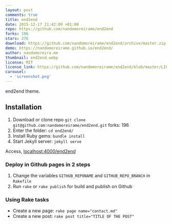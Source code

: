 ```yaml
---
layout: post
comments: true
title: end2end
date: 2015-12-17 21:42:09 +01:00
repo: https://github.com/nandomoreirame/end2end
forks: 196
stars: 276
download: https://github.com/nandomoreirame/end2end/archive/master.zip
demo: https://nandomoreirame.github.io/end2end/
author: nandomoreira.me
thumbnail: end2end.webp
license: MIT
license_link: https://github.com/nandomoreirame/end2end/blob/master/LICENSE
carousel:
  - 'screenshot.png'
---
```


end2end theme.

## Installation

1. Download or clone repo `git clone git@github.com:nandomoreirame/end2end.git`
forks: 196
2. Enter the folder: `cd end2end/`
3. Install Ruby gems: `bundle install`
4. Start Jekyll server: `jekyll serve`

Access, [localhost:4000/end2end](https://localhost:4000/end2end)

### Deploy in Github pages in 2 steps

1. Change the variables `GITHUB_REPONAME` and `GITHUB_REPO_BRANCH` in `Rakefile`
2. Run `rake` or `rake publish` for build and publish on Github

### Using Rake tasks

* Create a new page: `rake page name="contact.md"`
* Create a new post: `rake post title="TITLE OF THE POST"`
